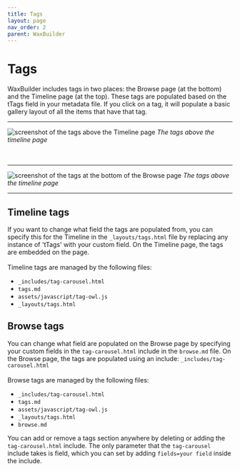 ```yaml
---
title: Tags
layout: page
nav_order: 2
parent: WaxBuilder
---
```


# Tags

WaxBuilder includes tags in two places: the Browse page (at the bottom) and the Timeline page (at the top). These tags are populated based on the tTags field in your metadata file. If you click on a tag, it will populate a basic gallery layout of all the items that have that tag.
<hr class="solid">
<img src="https://kam535.github.io/wax-documentation/images/tags-timeline.png" alt="screenshot of the tags above the Timeline page">
<i>The tags above the timeline page</i>
<br>
<br>
<br>
<hr class="solid">
<img src="https://kam535.github.io/wax-documentation/images/tags-browse.png" alt="screenshot of the tags at the bottom of the Browse page">
<i>The tags above the timeline page</i>
<br>
<hr class="solid">

## Timeline tags
If you want to change what field the tags are populated from, you can specify this for the Timeline in the `_layouts/tags.html` file by replacing any instance of 'tTags' with your custom field. On the Timeline page, the tags are embedded on the page.
<br>
<br>
Timeline tags are managed by the following files:
* `_includes/tag-carousel.html`
* `tags.md`
* `assets/javascript/tag-owl.js`
* `_layouts/tags.html`

## Browse tags
You can change what field are populated on the Browse page by specifying your custom fields in the `tag-carousel.html` include in the `browse.md` file. On the Browse page, the tags are populated using an include: `_includes/tag-carousel.html`
<br>
<br>
Browse tags are managed by the following files:
* `_includes/tag-carousel.html`
* `tags.md`
* `assets/javascript/tag-owl.js`
* `_layouts/tags.html`
* `browse.md`

You can add or remove a tags section anywhere by deleting or adding the `tag-carousel.html` include. The only parameter that the `tag-carousel` include takes is field, which you can set by adding `fields=your field` inside the include.
